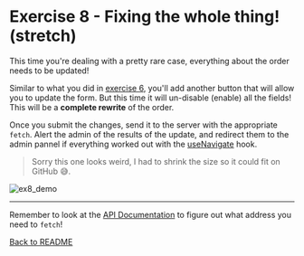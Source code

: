 # Exercise 8 - Fixing the whole thing! **(stretch)**

This time you're dealing with a pretty rare case, everything about the order needs to be updated!

Similar to what you did in [exercise 6](exercise-6.md), you'll add another button that will allow you to update the form. But this time it will un-disable (enable) all the fields! This will be a **complete rewrite** of the order.

Once you submit the changes, send it to the server with the appropriate `fetch`. Alert the admin of the results of the update, and redirect them to the admin pannel if everything worked out with the [useNavigate](https://reactrouter.com/en/main/hooks/use-navigate) hook.

> Sorry this one looks weird, I had to shrink the size so it could fit on GitHub 😅.

![ex8_demo](../__lecture/assets/ex8.gif)

---

Remember to look at the [API Documentation](../server/API_DOC.md) to figure out what address you need to `fetch`!

[Back to README](../README.md)